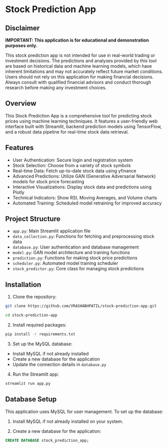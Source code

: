 # Stock Prediction App

## Disclaimer

**IMPORTANT: This application is for educational and demonstration purposes only.**

This stock prediction app is not intended for use in real-world trading or investment decisions. The predictions and analyses provided by this tool are based on historical data and machine learning models, which have inherent limitations and may not accurately reflect future market conditions. Users should not rely on this application for making financial decisions. Always consult with qualified financial advisors and conduct thorough research before making any investment choices.

## Overview

This Stock Prediction App is a comprehensive tool for predicting stock prices using machine learning techniques. It features a user-friendly web interface built with Streamlit, backend prediction models using TensorFlow, and a robust data pipeline for real-time stock data retrieval.

## Features

- User Authentication: Secure login and registration system
- Stock Selection: Choose from a variety of stock symbols
- Real-time Data: Fetch up-to-date stock data using yfinance
- Advanced Predictions: Utilize GAN (Generative Adversarial Network) models for stock price forecasting
- Interactive Visualizations: Display stock data and predictions using Plotly
- Technical Indicators: Show RSI, Moving Averages, and Volume charts
- Automated Training: Scheduled model retraining for improved accuracy

## Project Structure

- `app.py`: Main Streamlit application file
- `data_collection.py`: Functions for fetching and preprocessing stock data
- `database.py`: User authentication and database management
- `model.py`: GAN model architecture and training functions
- `prediction.py`: Functions for making stock price predictions
- `scheduler.py`: Automated model training scheduler
- `stock_predictor.py`: Core class for managing stock predictions

## Installation

1. Clone the repository:
```bash
git clone https://github.com/VRASHABHPATIL/stock-prediction-app.git
```
```bash
cd stock-prediction-app
```
2. Install required packages:
```bash
pip install -r requirements.txt
```

3. Set up the MySQL database:
- Install MySQL if not already installed
- Create a new database for the application
- Update the connection details in `database.py`

4. Run the Streamlit app:
```bash
streamlit run app.py
```

## Database Setup

This application uses MySQL for user management. To set up the database:

1. Install MySQL if not already installed on your system.

2. Create a new database for the application:
```sql
CREATE DATABASE stock_prediction_app;
```
